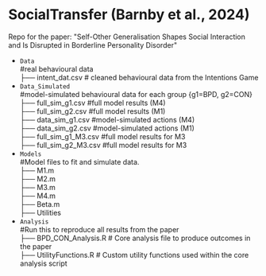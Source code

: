 # SocialTransfer (Barnby et al., 2024)
Repo for the paper: "Self-Other Generalisation Shapes Social Interaction and Is Disrupted in Borderline Personality Disorder"

* `Data` <br />
#real behavioural data <br />
     ├── intent_dat.csv # cleaned behavioural data from the Intentions Game <br />
* `Data_Simulated` <br />
#model-simulated behavioural data for each group {g1=BPD, g2=CON} <br />
     ├── full_sim_g1.csv #full model results (M4) <br />
     ├── full_sim_g2.csv #full model results (M1) <br />
     ├── data_sim_g1.csv #model-simulated actions (M4) <br />
     ├── data_sim_g2.csv #model-simulated actions (M1) <br />
     ├── full_sim_g1_M3.csv #full model results for M3 <br />
     ├── full_sim_g2_M3.csv #full model results for M3 <br />
* `Models` <br />
#Model files to fit and simulate data.  <br />
     ├── M1.m <br />
     ├── M2.m <br />
     ├── M3.m <br />
     ├── M4.m <br />
     ├── Beta.m <br />
     ├── Utilities <br />
* `Analysis` <br />
#Run this to reproduce all results from the paper <br />
     ├── BPD_CON_Analysis.R # Core analysis file to produce outcomes in the paper <br/>
     ├── UtilityFunctions.R # Custom utility functions used within the core analysis script <br/>     
